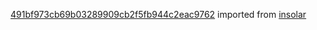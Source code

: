 [491bf973cb69b03289909cb2f5fb944c2eac9762](https://github.com/insolar/insolar/commit/491bf973cb69b03289909cb2f5fb944c2eac9762) imported from [insolar](https://github.com/insolar/insolar)
